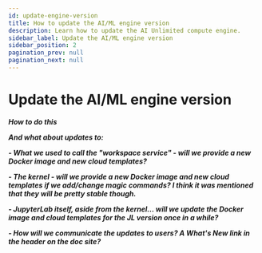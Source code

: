 ```yaml
---
id: update-engine-version
title: How to update the AI/ML engine version
description: Learn how to update the AI Unlimited compute engine.
sidebar_label: Update the AI/ML engine version
sidebar_position: 2
pagination_prev: null
pagination_next: null
---
```


# Update the AI/ML engine version

***How to do this***

***And what about updates to:***

***- What we used to call the "workspace service" - will we provide a new Docker image and new cloud templates?***

***- The kernel - will we provide a new Docker image and new cloud templates if we add/change magic commands? I think it was mentioned that they will be pretty stable though.***

***- JupyterLab itself, aside from the kernel... will we update the Docker image and cloud templates for the JL version once in a while?***

***- How will we communicate the updates to users? A What's New link in the header on the doc site?***